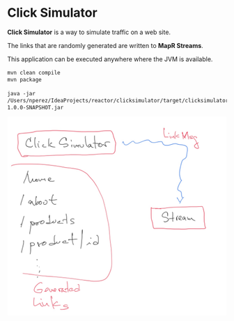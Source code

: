 # Click Simulator

**Click Simulator** is a way to simulate traffic on a web site.

The links that are randomly generated are written to **MapR Streams**. 

This application can be executed anywhere where the JVM is available. 

```shell
mvn clean compile
mvn package

java -jar /Users/nperez/IdeaProjects/reactor/clicksimulator/target/clicksimulator-1.0.0-SNAPSHOT.jar
```

![](./c-gen.jpg) 
